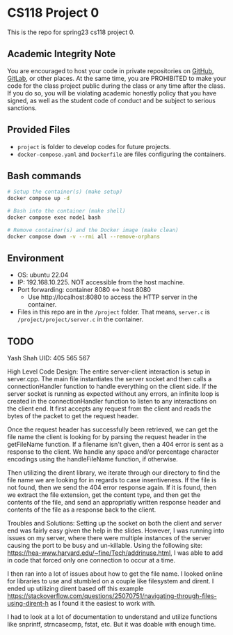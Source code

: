 # CS118 Project 0

This is the repo for spring23 cs118 project 0.

## Academic Integrity Note

You are encouraged to host your code in private repositories on [GitHub](https://github.com/), [GitLab](https://gitlab.com), or other places.  At the same time, you are PROHIBITED to make your code for the class project public during the class or any time after the class.  If you do so, you will be violating academic honestly policy that you have signed, as well as the student code of conduct and be subject to serious sanctions.

## Provided Files

- `project` is folder to develop codes for future projects.
- `docker-compose.yaml` and `Dockerfile` are files configuring the containers.

## Bash commands

```bash
# Setup the container(s) (make setup)
docker compose up -d

# Bash into the container (make shell)
docker compose exec node1 bash

# Remove container(s) and the Docker image (make clean)
docker compose down -v --rmi all --remove-orphans
```

## Environment

- OS: ubuntu 22.04
- IP: 192.168.10.225. NOT accessible from the host machine.
- Port forwarding: container 8080 <-> host 8080
  - Use http://localhost:8080 to access the HTTP server in the container.
- Files in this repo are in the `/project` folder. That means, `server.c` is `/project/project/server.c` in the container.

## TODO

Yash Shah UID: 405 565 567

High Level Code Design:
The entire server-client interaction is setup in server.cpp. The main file instantiates the server socket and then calls a connectionHandler function to handle everything on the client side. If the server socket is running as expected without any errors, an infinite loop is created in the connectionHandler function to listen to any interactions on the client end. It first accepts any request from the client and reads the bytes of the packet to get the request header.

Once the request header has successfully been retrieved, we can get the file name the client is looking for by parsing the request header in the getFileName function. If a filename isn't given, then a 404 error is sent as a response to the client. We handle any space and/or percentage character encodings using the handleFileName function, if otherwise. 

Then utilizing the dirent library, we iterate through our directory to find the file name we are looking for in regards to case insentiveness. If the file is not found, then we send the 404 error response again. If it is found, then we extract the file extension, get the content type, and then get the contents of the file, and send an appropriatly written response header and contents of the file as a response back to the client.

Troubles and Solutions:
Setting up the socket on both the client and server end was fairly easy given the help in the slides. However, I was running into issues on my server, where there were multiple instances of the server causing the port to be busy and un-killable. Using the following site: https://hea-www.harvard.edu/~fine/Tech/addrinuse.html, I was able to add in code that forced only one connection to occur at a time.

I then ran into a lot of issues about how to get the file name. I looked online for libraries to use and stumbled on a couple like filesystem and dirent. I ended up utilizing dirent based off this example https://stackoverflow.com/questions/25070751/navigating-through-files-using-dirent-h as I found it the easiest to work with.

I had to look at a lot of documentation to understand and utilize functions like snprintf, strncasecmp, fstat, etc. But it was doable with enough time.
